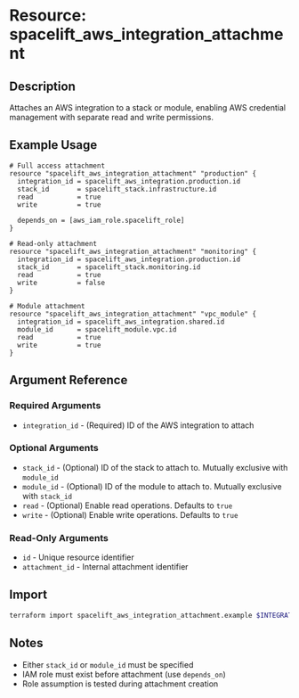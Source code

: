 # Resource: spacelift_aws_integration_attachment

## Description
Attaches an AWS integration to a stack or module, enabling AWS credential management with separate read and write permissions.

## Example Usage
```hcl
# Full access attachment
resource "spacelift_aws_integration_attachment" "production" {
  integration_id = spacelift_aws_integration.production.id
  stack_id       = spacelift_stack.infrastructure.id
  read           = true
  write          = true
  
  depends_on = [aws_iam_role.spacelift_role]
}

# Read-only attachment
resource "spacelift_aws_integration_attachment" "monitoring" {
  integration_id = spacelift_aws_integration.production.id
  stack_id       = spacelift_stack.monitoring.id
  read           = true
  write          = false
}

# Module attachment
resource "spacelift_aws_integration_attachment" "vpc_module" {
  integration_id = spacelift_aws_integration.shared.id
  module_id      = spacelift_module.vpc.id
  read           = true
  write          = true
}
```

## Argument Reference

### Required Arguments
* `integration_id` - (Required) ID of the AWS integration to attach

### Optional Arguments
* `stack_id` - (Optional) ID of the stack to attach to. Mutually exclusive with `module_id`
* `module_id` - (Optional) ID of the module to attach to. Mutually exclusive with `stack_id`
* `read` - (Optional) Enable read operations. Defaults to `true`
* `write` - (Optional) Enable write operations. Defaults to `true`

### Read-Only Arguments
* `id` - Unique resource identifier
* `attachment_id` - Internal attachment identifier

## Import
```bash
terraform import spacelift_aws_integration_attachment.example $INTEGRATION_ID/$STACK_ID
```

## Notes
* Either `stack_id` or `module_id` must be specified
* IAM role must exist before attachment (use `depends_on`)
* Role assumption is tested during attachment creation

